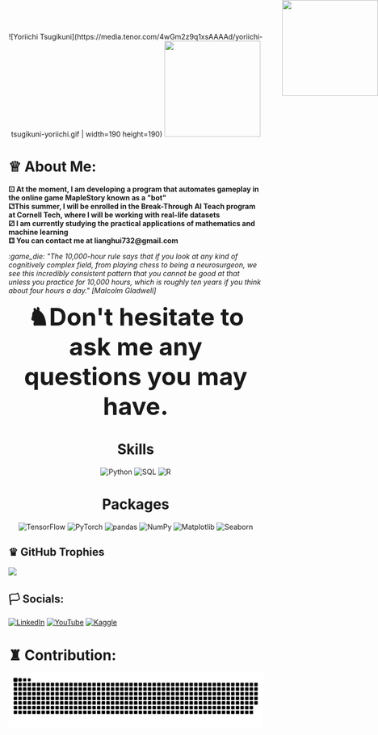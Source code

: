 <p align="center">
  ![Yoriichi Tsugikuni](https://media.tenor.com/4wGm2z9q1xsAAAAd/yoriichi-tsugikuni-yoriichi.gif | width=190 height=190)
  <img src="https://orangemushroom.files.wordpress.com/2015/07/psychic-over-effect.gif?w=584" width="190" height="190">
  <img src="https://orangemushroom.files.wordpress.com/2015/07/psychic-shield-effect.gif?w=361&zoom=2" width="190" height="190" style="position: absolute; top: 0; right: 0;">
</p>


# ♕  About Me:

<p>
  <b>⚀ At the moment, I am developing a program that automates gameplay in the online game MapleStory known as a "bot"</b> <br>
  <b>⚁This summer, I will be enrolled in the Break-Through AI Teach program at Cornell Tech, where I will be working with real-life datasets </b> <br>
  <b>⚂  I am currently studying the practical applications of mathematics and machine learning</b> <br>
  <b>⚃ You can contact me at lianghui732@gmail.com </b> <br>
</p>

<p>
  <em>  :game_die: "The 10,000-hour rule says that if you look at any kind of cognitively complex field, from playing chess to being a neurosurgeon, we see this incredibly consistent pattern that you cannot be good at that unless you practice for 10,000 hours, which is roughly ten years if you think about four hours a day." [Malcolm Gladwell] </em>
</p> 




  



<p align="center">
  <b><font size="10"> ♞Don't hesitate to ask me any questions you may have.</font></b>
</p>

<h1 align="center">Skills</h1>
<p align="center">
  <img src="https://img.icons8.com/color/48/000000/python.png" alt="Python" title="Python" width="48" height="48" />
  <img src="https://img.icons8.com/ios-filled/50/000000/sql.png" alt="SQL" title="SQL" width="48" height="48" />
  <img src="https://w1.pngwing.com/pngs/451/367/png-transparent-pdf-logo-r-cran-statgraphics-rnn-programming-language-data-analysis-cairo.png" alt="R" title="R" width="48" height="48" />
</p> 

<h1 align="center">Packages</h1>
<p align="center">
  <img src="https://img.icons8.com/color/48/000000/tensorflow.png" alt="TensorFlow" title="TensorFlow" width="48" height="48" />
  <img src="https://pytorch.org/assets/images/pytorch-logo.png" alt="PyTorch" title="PyTorch" width="48" height="48" />
  <img src="https://img.icons8.com/color/48/000000/pandas.png" alt="pandas" title="pandas" width="48" height="48" />
  <img src="https://img.icons8.com/color/48/000000/numpy.png" alt="NumPy" title="NumPy" width="48" height="48" />
  <img src="https://github.com/Whiteii/Whiteii/assets/87407915/5b515f35-e35f-468d-bb48-9cfbc6076f3f" alt="Matplotlib" title="Matplotlib" width="48" height="48" />
  <img src="https://user-images.githubusercontent.com/315810/92161415-9e357100-edfe-11ea-917d-f9e33fd60741.png" alt="Seaborn" title="Seaborn" width="48" height="48" />
</p> 









## ♛ GitHub Trophies
![](https://github-profile-trophy.vercel.app/?username=WHITEII&theme=oldie)



## 🏳️ Socials:
[![LinkedIn](https://img.shields.io/badge/LinkedIn-%230077B5.svg?logo=linkedin&logoColor=white&color=black)](https://www.linkedin.com/in/liang-zhang-795279a4/) [![YouTube](https://img.shields.io/badge/YouTube-%23FF0000.svg?logo=YouTube&logoColor=white&color=black)](https://www.youtube.com/channel/UCoFSetLW4piOgNrkXWFc3jw) [![Kaggle](https://img.shields.io/badge/Kaggle-%2320BEFF.svg?logo=kaggle&logoColor=white&color=black)](https://www.kaggle.com/lianghuizhang)



# ♜ Contribution:
![Snake Contribution Graph](https://raw.githubusercontent.com/Whiteii/Whiteii/389d42c7aa43fccb1d2f2baa3f11b4fe26917d01/github-user-contribution.svg)




<!-- Proudly created with GPRM ( https://gprm.itsvg.in ) -->


